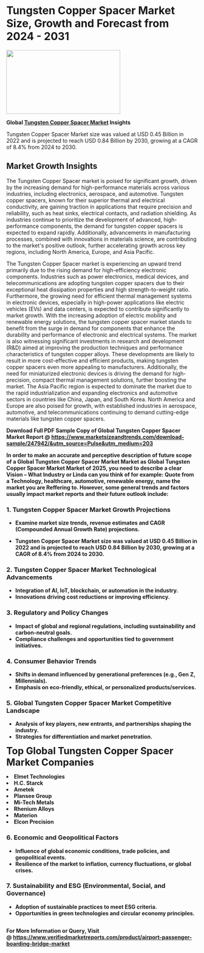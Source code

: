 <H1>Tungsten Copper Spacer Market Size, Growth and Forecast from 2024 - 2031</H1><img class="aligncenter size-medium wp-image-584254" src="https://thirdeyenews.in/wp-content/uploads/2024/09/Global-Market-Research-300x168.jpeg" alt="" width="300" height="168" /><p><strong>Global&nbsp;<a href="https://www.marketsizeandtrends.com/download-sample/247942/&amp;utm_source=Pulse&amp;utm_medium=203">Tungsten Copper Spacer Market</a> Insights</strong></p><p>Tungsten Copper Spacer Market size was valued at USD 0.45 Billion in 2022 and is projected to reach USD 0.84 Billion by 2030, growing at a CAGR of 8.4% from 2024 to 2030.</p><p><h2>Market Growth Insights</h2> <p>The Tungsten Copper Spacer market is poised for significant growth, driven by the increasing demand for high-performance materials across various industries, including electronics, aerospace, and automotive. Tungsten copper spacers, known for their superior thermal and electrical conductivity, are gaining traction in applications that require precision and reliability, such as heat sinks, electrical contacts, and radiation shielding. As industries continue to prioritize the development of advanced, high-performance components, the demand for tungsten copper spacers is expected to expand rapidly. Additionally, advancements in manufacturing processes, combined with innovations in materials science, are contributing to the market's positive outlook, further accelerating growth across key regions, including North America, Europe, and Asia Pacific.</p> <p><strong></strong></p> <p>The Tungsten Copper Spacer market is experiencing an upward trend primarily due to the rising demand for high-efficiency electronic components. Industries such as power electronics, medical devices, and telecommunications are adopting tungsten copper spacers due to their exceptional heat dissipation properties and high strength-to-weight ratio. Furthermore, the growing need for efficient thermal management systems in electronic devices, especially in high-power applications like electric vehicles (EVs) and data centers, is expected to contribute significantly to market growth. With the increasing adoption of electric mobility and renewable energy solutions, the tungsten copper spacer market stands to benefit from the surge in demand for components that enhance the durability and performance of electronic and electrical systems. The market is also witnessing significant investments in research and development (R&D) aimed at improving the production techniques and performance characteristics of tungsten copper alloys. These developments are likely to result in more cost-effective and efficient products, making tungsten copper spacers even more appealing to manufacturers. Additionally, the need for miniaturized electronic devices is driving the demand for high-precision, compact thermal management solutions, further boosting the market. The Asia Pacific region is expected to dominate the market due to the rapid industrialization and expanding electronics and automotive sectors in countries like China, Japan, and South Korea. North America and Europe are also poised for growth, with established industries in aerospace, automotive, and telecommunications continuing to demand cutting-edge materials like tungsten copper spacers. <p><strong></p><p><span class=""><strong>Download Full PDF Sample Copy of Global Tungsten Copper Spacer Market Report</strong> @ <a href="https://www.marketsizeandtrends.com/download-sample/247942/&amp;utm_source=Pulse&amp;utm_medium=203" target="_blank">https://www.marketsizeandtrends.com/download-sample/247942/&amp;utm_source=Pulse&amp;utm_medium=203</a></span></p><p>In order to make an accurate and perceptive description of future scope of a Global&nbsp;Tungsten Copper Spacer Market Market as Global&nbsp;Tungsten Copper Spacer Market Market of 2025, you need to describe a clear Vision &ndash; What Industry or Linda can you think of for example: Quote from a Technology, healthcare, automotive, renewable energy, name the market you are Reffering to. However, some general trends and factors usually impact market reports and their future outlook include:</p><h3>1.&nbsp;<strong>Tungsten Copper Spacer Market Growth Projections</strong></h3><ul><li>Examine market size trends, revenue estimates and CAGR (Compounded Annual Growth Rate) projections.</li><li><p>Tungsten Copper Spacer Market size was valued at USD 0.45 Billion in 2022 and is projected to reach USD 0.84 Billion by 2030, growing at a CAGR of 8.4% from 2024 to 2030.</p></li></ul><h3>2.&nbsp;<strong>Tungsten Copper Spacer Market Technological Advancements</strong></h3><ul><li>Integration of AI, IoT, blockchain, or automation in the industry.</li><li>Innovations driving cost reductions or improving efficiency.</li></ul><h3>3.&nbsp;<strong>Regulatory and Policy Changes</strong></h3><ul><li>Impact of global and regional regulations, including sustainability and carbon-neutral goals.</li><li>Compliance challenges and opportunities tied to government initiatives.</li></ul><h3>4.&nbsp;<strong>Consumer Behavior Trends</strong></h3><ul><li>Shifts in demand influenced by generational preferences (e.g., Gen Z, Millennials).</li><li>Emphasis on eco-friendly, ethical, or personalized products/services.</li></ul><h3>5.&nbsp;<strong>Global Tungsten Copper Spacer Market Competitive Landscape</strong></h3><ul><li>Analysis of key players, new entrants, and partnerships shaping the industry.</li><li>Strategies for differentiation and market penetration.</li></ul><p data-pm-slice="1 1 []"><span style="color: inherit; font-family: inherit; font-size: 25px;">Top Global Tungsten Copper Spacer Market Companies</span></p><div class="" data-test-id=""><p><li>Elmet Technologies</li><li> H.C. Starck</li><li> Ametek</li><li> Plansee Group</li><li> Mi-Tech Metals</li><li> Rhenium Alloys</li><li> Materion</li><li> Elcon Precision</li></p></div><h3>6.&nbsp;<strong>Economic and Geopolitical Factors</strong></h3><ul><li>Influence of global economic conditions, trade policies, and geopolitical events.</li><li>Resilience of the market to inflation, currency fluctuations, or global crises.</li></ul><h3>7.&nbsp;<strong>Sustainability and ESG (Environmental, Social, and Governance)</strong></h3><ul><li>Adoption of sustainable practices to meet ESG criteria.</li><li>Opportunities in green technologies and circular economy principles.</li></ul><h2><strong style="font-size: 14px;">For More Information or Query, Visit @&nbsp;</strong><a style="background-color: #ffffff; font-size: 14px;" href="https://www.marketsizeandtrends.com/report/tungsten-copper-spacer-market/" target="_blank">https://www.verifiedmarketreports.com/product/airport-passenger-boarding-bridge-market</a></h2>
